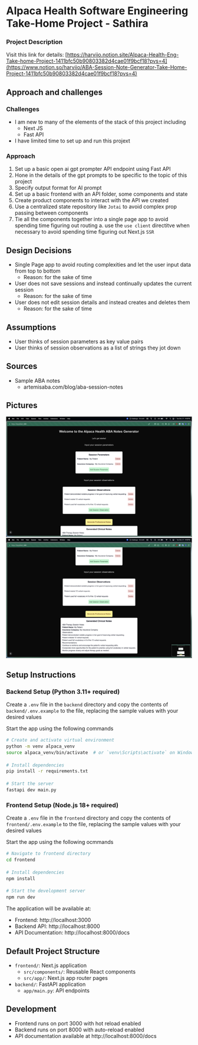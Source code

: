 # Alpaca Health Software Engineering Take-Home Project - Sathira

### Project Description

Visit this link for details:
[https://harviio.notion.site/Alpaca-Health-Eng-Take-home-Project-1411bfc50b90803382d4cae01f9bcf18?pvs=4](https://www.notion.so/harviio/ABA-Session-Note-Generator-Take-Home-Project-1411bfc50b90803382d4cae01f9bcf18?pvs=4)

## Approach and challenges

### Challenges

- I am new to many of the elements of the stack of this project including
  - Next JS
  - Fast API
- I have limited time to set up and run this projext

### Approach

1. Set up a basic open ai gpt prompter API endpoint using Fast API
2. Hone in the details of the gpt prompts to be specific to the topic of this project
3. Specify output format for AI prompt
4. Set up a basic frontend with an API folder, some components and state
5. Create product components to interact with the API we created
6. Use a centralized state repository like `Jotai` to avoid complex prop passing between components
7. Tie all the components together into a single page app to avoid spending time figuring out routing
   a. use the `use client` directitve when necessary to avoid spending time figuring out Next.js `SSR`

## Design Decisions

- Single Page app to avoid routing complexities and let the user input data from top to bottom
  - Reason: for the sake of time
- User does not save sessions and instead continually updates the current session
  - Reason: for the sake of time
- User does not edit session details and instead creates and deletes them
  - Reason: for the sake of time

## Assumptions

- User thinks of session parameters as key value pairs
- User thinks of session observations as a list of strings they jot down

## Sources

- Sample ABA notes
  - artemisaba.com/blog/aba-session-notes

## Pictures

![Screenshot 1](readMePictures/app_pic_1.png "Screenshot 1")
![Screenshot 1](readMePictures/app_pic_2.png "Screenshot 2")

## Setup Instructions

### Backend Setup (Python 3.11+ required)

Create a `.env` file in the `backend` directory and copy the contents of `backend/.env.example` to the file, replacing the sample values with your desired values

Start the app using the following commands

```bash
# Create and activate virtual environment
python -m venv alpaca_venv
source alpaca_venv/bin/activate  # or `venv\Scripts\activate` on Windows

# Install dependencies
pip install -r requirements.txt

# Start the server
fastapi dev main.py
```

### Frontend Setup (Node.js 18+ required)

Create a `.env` file in the `frontend` directory and copy the contents of `frontend/.env.example` to the file, replacing the sample values with your desired values

Start the app using the following ocmmands

```bash
# Navigate to frontend directory
cd frontend

# Install dependencies
npm install

# Start the development server
npm run dev
```

The application will be available at:

- Frontend: http://localhost:3000
- Backend API: http://localhost:8000
- API Documentation: http://localhost:8000/docs

## Default Project Structure

- `frontend/`: Next.js application
  - `src/components/`: Reusable React components
  - `src/app/`: Next.js app router pages
- `backend/`: FastAPI application
  - `app/main.py`: API endpoints

## Development

- Frontend runs on port 3000 with hot reload enabled
- Backend runs on port 8000 with auto-reload enabled
- API documentation available at http://localhost:8000/docs
